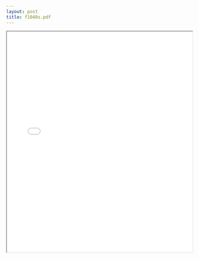 ```yaml
---
layout: post
title: f1040s.pdf
---
```


<div class="pdf-container">
<iframe src="/irs.ea/assets/pdfs/f1040s.pdf" height="600" width="100%" allowFullScreen="true"></iframe>
</div>

